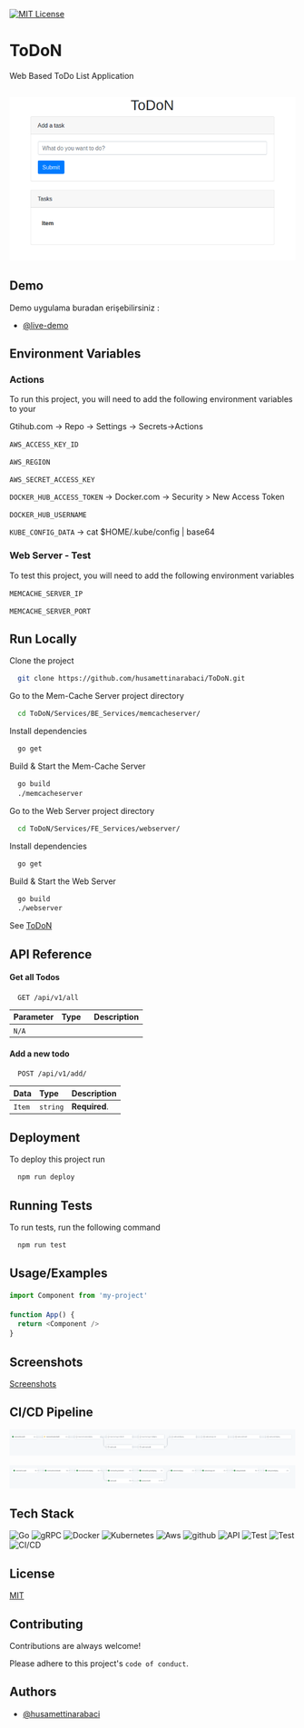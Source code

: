
[![MIT License](https://img.shields.io/badge/License-MIT-green.svg)](https://choosealicense.com/licenses/mit/)

# ToDoN

Web Based ToDo List Application

##

![App Screenshot](./Documents/Images/webpage.png)

## Demo

Demo uygulama buradan erişebilirsiniz :

- [@live-demo](http://aab6a856cd8984348b4e34a58610665f-1150680336.eu-central-1.elb.amazonaws.com)

## Environment Variables

### Actions

To run this project, you will need to add the following environment variables to your 

Gtihub.com -> Repo -> Settings -> Secrets->Actions

`AWS_ACCESS_KEY_ID`

`AWS_REGION`

`AWS_SECRET_ACCESS_KEY`

`DOCKER_HUB_ACCESS_TOKEN` -> Docker.com -> Security > New Access Token

`DOCKER_HUB_USERNAME`

`KUBE_CONFIG_DATA` -> cat $HOME/.kube/config | base64

### Web Server - Test

To test this project, you will need to add the following environment variables

`MEMCACHE_SERVER_IP`

`MEMCACHE_SERVER_PORT` 

## Run Locally

Clone the project

```bash
  git clone https://github.com/husamettinarabaci/ToDoN.git
```

Go to the Mem-Cache Server project directory

```bash
  cd ToDoN/Services/BE_Services/memcacheserver/
```

Install dependencies

```bash
  go get
```

Build & Start the Mem-Cache Server

```bash
  go build
  ./memcacheserver
```

Go to the Web Server project directory

```bash
  cd ToDoN/Services/FE_Services/webserver/
```

Install dependencies

```bash
  go get
```

Build & Start the Web Server

```bash
  go build
  ./webserver
```

See [ToDoN](http://localhost)

## API Reference

#### Get all Todos

```http
  GET /api/v1/all
```

| Parameter | Type     | Description                |
| :-------- | :------- | :------------------------- |
| ` N/A   ` | `      ` |                            |

#### Add a new todo

```http
  POST /api/v1/add/
```

| Data      | Type     | Description                       |
| :-------- | :------- | :-------------------------------- |
| `Item`    | `string` | **Required**.                     |

## Deployment

To deploy this project run

```bash
  npm run deploy
```

## Running Tests

To run tests, run the following command

```bash
  npm run test
```

## Usage/Examples

```javascript
import Component from 'my-project'

function App() {
  return <Component />
}
```

## Screenshots

[Screenshots](./README_screens.md)

## CI/CD Pipeline

![CI/CD](./Documents/Images/pipeline.png)

![CI/CD](./Documents/Images/pipeline_done.png)

## Tech Stack

![Go](https://img.shields.io/badge/Go-v1.19-blue)
![gRPC](https://img.shields.io/badge/gRPC-proto-blue)
![Docker](https://img.shields.io/badge/Docker-passing-green)
![Kubernetes](https://img.shields.io/badge/Kubernetes-MicroServices-blue)
![Aws](https://img.shields.io/badge/Aws-Eks-blue)
![github](https://img.shields.io/badge/Github-Actions-green)
![API](https://img.shields.io/badge/API-http-blue)
![Test](https://img.shields.io/badge/Test-unit-green)
![Test](https://img.shields.io/badge/Test-cdc-green)
![CI/CD](https://img.shields.io/badge/CI-CD-automation-green)

## License

[MIT](https://choosealicense.com/licenses/mit/)

## Contributing

Contributions are always welcome!

Please adhere to this project's `code of conduct`.

## Authors

- [@husamettinarabaci](https://www.github.com/husamettinarabaci)

